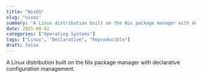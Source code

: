 ```yaml
---
title: "NixOS"
slug: "nixos"
summary: "A Linux distribution built on the Nix package manager with declarative configuration management."
date: 2025-08-02
categories: ["Operating Systems"]
tags: ["Linux", "Declarative", "Reproducible"]
draft: false
---
```


A Linux distribution built on the Nix package manager with declarative configuration management.
